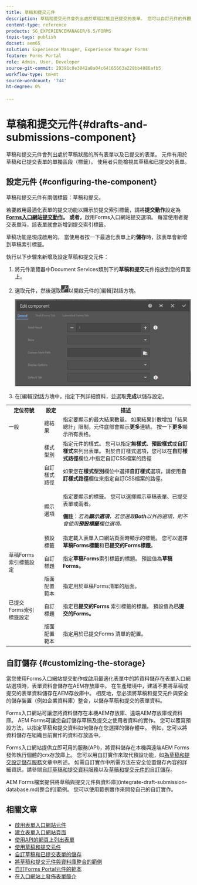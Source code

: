 ```yaml
---
title: 草稿和提交元件
description: 草稿和提交元件會列出處於草稿狀態且已提交的表單。 您可以自訂元件的外觀和樣式。
content-type: reference
products: SG_EXPERIENCEMANAGER/6.5/FORMS
topic-tags: publish
docset: aem65
solution: Experience Manager, Experience Manager Forms
feature: Forms Portal
role: Admin, User, Developer
source-git-commit: 29391c8e3042a8a04c64165663a228bb4886afb5
workflow-type: tm+mt
source-wordcount: '744'
ht-degree: 0%

---
```


# 草稿和提交元件{#drafts-and-submissions-component}

草稿和提交元件會列出處於草稿狀態的所有表單以及已提交的表單。 元件有用於草稿和已提交表單的單獨區段（標籤）。 使用者只能檢視其草稿和已提交的表單。

## 設定元件 {#configuring-the-component}

草稿和提交元件有兩個標籤：草稿和提交。

若要啟用最適化表單的提交功能以顯示於提交索引標籤，請將&#x200B;**提交動作**&#x200B;設定為&#x200B;**[Forms入口網站提交動作](../../forms/using/configuring-submit-actions.md)。 或者，**&#x200B;啟用Forms入口網站提交選項。 每當使用者提交表單時，該表單就會新增到提交索引標籤。

草稿功能是現成啟用的。 當使用者按一下最適化表單上的&#x200B;**儲存**&#x200B;時，該表單會新增到草稿索引標籤。

執行以下步驟來新增及設定草稿和提交元件：

1. 將元件瀏覽器中Document Services類別下的&#x200B;**草稿和提交**&#x200B;元件拖放到您的頁面上。
1. 選取元件，然後選取![settings_icon](assets/settings_icon.png)以開啟元件的[編輯]對話方塊。

   ![草稿與提交元件](assets/drafts-submissions-edit.png)

1. 在[編輯]對話方塊中，指定下列詳細資料，並選取&#x200B;**完成**&#x200B;以儲存設定。

<table>
 <tbody>
  <tr>
   <th>定位符號</th>
   <th>設定</th>
   <th>描述</th>
  </tr>
  <tr>
   <td>一般</td>
   <td>總結果</td>
   <td>指定要顯示的最大結果數量。 如果結果計數增加「結果總計」限制，元件底部會顯示<strong>更多</strong>連結。 按一下<strong>更多</strong>顯示所有表格。 </td>
  </tr>
  <tr>
   <td> </td>
   <td>樣式型別</td>
   <td>指定元件的樣式。 您可以指定<strong>無樣式</strong>、<strong>預設樣式</strong>或<strong>自訂樣式</strong>來列出表單。 對於自訂樣式選項，您可以在<strong>自訂樣式路徑</strong>欄位<strong>.</strong>中指定自訂CSS檔案的路徑</td>
  </tr>
  <tr>
   <td> </td>
   <td>自訂樣式路徑</td>
   <td>如果您在<strong>樣式型別</strong>欄位中選擇<strong>自訂樣式</strong>選項，請使用<strong>自訂樣式路徑</strong>欄位來指定自訂CSS檔案的路徑。 </td>
  </tr>
  <tr>
   <td> </td>
   <td>顯示選項</td>
   <td><p>指定要顯示的標籤。 您可以選擇顯示草稿表單、已提交表單或兩者。 </p> <p><strong>備註</strong>：<em>若為<strong>顯示選項</strong>，若您選取<strong>Both</strong>以外的選項，則不會使用<strong>預設標籤</strong>欄位選項。</em></p> </td>
  </tr>
  <tr>
   <td> </td>
   <td>預設標籤</td>
   <td>指定載入表單入口網站頁面時顯示的標籤。 您可以選擇<strong>草稿Forms標籤</strong>和<strong>已提交的Forms標籤</strong>。</td>
  </tr>
  <tr>
   <td>草稿Forms索引標籤設定</td>
   <td>自訂標題</td>
   <td>指定<strong>草稿Forms</strong>索引標籤的標題。 預設值為<strong>草稿Forms。</strong></td>
  </tr>
  <tr>
   <td> </td>
   <td>版面配置範本</td>
   <td>指定用於草稿Forms清單的版面。</td>
  </tr>
  <tr>
   <td>已提交Forms索引標籤設定</td>
   <td>自訂標題 </td>
   <td>指定<strong>已提交的Forms </strong>索引標籤的標題。 預設值為<strong>已提交的Forms。</strong></td>
  </tr>
  <tr>
   <td> </td>
   <td>版面配置範本</td>
   <td>指定用於已提交Forms<strong> </strong>清單的配置。 </td>
  </tr>
 </tbody>
</table>

## 自訂儲存 {#customizing-the-storage}

當您使用Forms入口網站提交動作或啟用最適化表單中的將資料儲存在表單入口網站選項時，表單資料會儲存在AEM存放庫中。 在生產環境中，建議不要將草稿或提交的表單資料儲存在AEM存放庫中。 相反地，您必須將草稿和提交元件與安全的儲存裝置（例如企業資料庫）整合，以儲存草稿和提交的表單資料。

Forms入口網站可讓您將資料儲存在本機AEM存放庫、遠端AEM存放庫或資料庫。 AEM Forms可讓您自訂儲存草稿及提交之使用者資料的實作。 您可以覆寫預設方法，以指定草稿和提交資料如何儲存在您選擇的儲存體中。 例如，您可以將資料儲存在組織目前實作的資料存放區中。

Forms入口網站提供立即可用的服務(API)，將資料儲存在本機與遠端AEM Forms發佈執行個體的crx存放庫上。 您可以用自訂實作來取代預設功能，如[為草稿和提交設定儲存服務](/help/forms/using/configuring-draft-submission-storage.md)文章中所述。 如需自訂實作中所需方法在安全位置儲存內容的詳細資訊，請參閱[自訂草稿和提交資料服務](/help/forms/using/custom-draft-submission-data-services.md)以及[草稿和提交元件的自訂儲存](/help/forms/using/adding-custom-storage-provider-forms.md)。

AEM Forms檔案提供將草稿與提交元件與資料庫](integrate-draft-submission-database.md)整合的[範例。 您可以使用範例實作來開發自己的自訂實作。

## 相關文章

* [啟用表單入口網站元件](/help/forms/using/enabling-forms-portal-components.md)
* [建立表單入口網站頁面](/help/forms/using/creating-form-portal-page.md)
* [使用API的網頁上列出表單](/help/forms/using/listing-forms-webpage-using-apis.md)
* [使用草稿和提交元件](/help/forms/using/draft-submission-component.md)
* [自訂草稿和已提交表單的儲存](/help/forms/using/draft-submission-component.md)
* [將草稿和提交元件與資料庫整合的範例](/help/forms/using/integrate-draft-submission-database.md)
* [自訂Forms Portal元件的範本](/help/forms/using/customizing-templates-forms-portal-components.md)
* [在入口網站上發佈表單簡介](/help/forms/using/introduction-publishing-forms.md)
